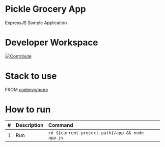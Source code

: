 # Pickle Grocery App

ExpressJS Sample Application

# Developer Workspace
[![Contribute](http://beta.codenvy.com/factory/resources/codenvy-contribute.svg)](http://beta.codenvy.com/f?id=r8et9w6vohmqvro8)

# Stack to use

FROM [codenvy/node](https://hub.docker.com/r/codenvy/node/)

# How to run

| #       | Description           | Command  |
| :------------- |:-------------| :-----|
| 1      | Run | `cd ${current.project.path}/app && node app.js` |